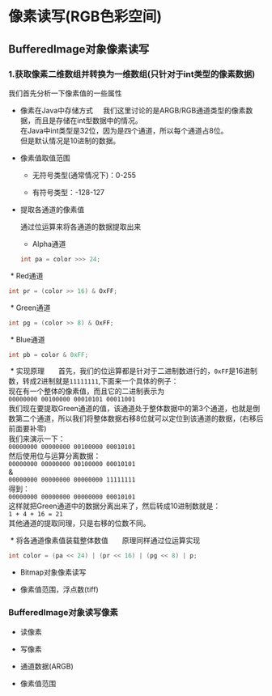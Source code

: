 # 像素读写(RGB色彩空间)            

##  BufferedImage对象像素读写        

### 1.获取像素二维数组并转换为一维数组(只针对于int类型的像素数据)               
  我们首先分析一下像素值的一些属性     

* 像素在Java中存储方式       
  我们这里讨论的是ARGB/RGB通道类型的像素数据，而且是存储在int型数据中的情况。      
  在Java中int类型是32位，因为是四个通道，所以每个通道占8位。   
  但是默认情况是10进制的数据。  


* 像素值取值范围    
    - 无符号类型(通常情况下)：0-255     

    - 有符号类型：-128-127  
     

* 提取各通道的像素值            

  通过位运算来将各通道的数据提取出来        

  * Alpha通道        
  ```Java
  int pa = color >>> 24;
  ```     

  * Red通道    
  ```Java
  int pr = (color >> 16) & OxFF;
  ```     

  * Green通道    
   ```Java
   int pg = (color >> 8) & OxFF;
   ```   

  * Blue通道    
   ```Java
   int pb = color & 0xFF;
   ```

  * 实现原理      
   首先，我们的位运算都是针对于二进制数进行的，`0xFF`是16进制数，转成2进制就是`11111111`,下面来一个具体的例子：    
   现在有一个整体的像素值，而且它的二进制表示为    
   `00000000 00100000 00010101 00011001`     
   我们现在要提取Green通道的值，该通道处于整体数据中的第3个通道，也就是倒数第二个通道，所以我们将整体数据右移8位就可以定位到该通道的数据，(右移后前面要补零)   
   我们来演示一下：   
   `00000000 00000000 00100000 00010101`   
   然后使用位与运算分离数据：    
   `00000000 00000000 00100000 00010101`   
   &   
   `00000000 00000000 00000000 11111111`   
   得到：    
   `00000000 00000000 00000000 00010101`    
   这样就把Green通道中的数据分离出来了，然后转成10进制数就是：      
   `1 + 4 + 16 = 21`         
   其他通道的提取同理，只是右移的位数不同。       

  * 将各通道像素值装载整体数值      
   原理同样通过位运算实现     
   ```Java
   int color = (pa << 24) | (pr << 16) | (pg << 8) | p;
   ```   





















+ Bitmap对象像素读写     

+ 像素值范围，浮点数(tiff)      

### BufferedImage对象读写像素     

+ 读像素     

+ 写像素    

+ 通道数据(ARGB)     

+ 像素值范围      
